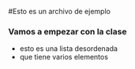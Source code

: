 #Esto es un archivo de ejemplo
### Vamos a empezar con la clase

- esto es una lista desordenada
- que tiene varios elementos